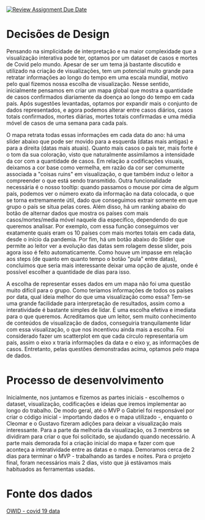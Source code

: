 [![Review Assignment Due Date](https://classroom.github.com/assets/deadline-readme-button-24ddc0f5d75046c5622901739e7c5dd533143b0c8e959d652212380cedb1ea36.svg)](https://classroom.github.com/a/CxFZefIP)
# Decisões de Design
  Pensando na simplicidade de interpretação e na maior complexidade que a visualização interativa pode ter, optamos por um dataset de casos e mortes de Covid pelo mundo. Apesar de ser um tema já bastante discutido e utilizado na criação de visualizações, tem um potencial muito grande para retratar informações ao longo do tempo em uma escala mundial, motivo pelo qual fizemos nossa escolha de visualização. Nesse sentido, inicialmente pensamos em criar um mapa global que mostra a quantidade de casos confirmados diariamente da doença ao longo do tempo em cada país. Após sugestões levantadas, optamos por expandir mais o conjunto de dados representados, e agora podemos alterar entre casos diários, casos totais confirmados, mortes diárias, mortes totais confirmadas e uma média móvel de casos de uma semana para cada país.
  
  O mapa retrata todas essas informações em cada data do ano: há uma slider abaixo que pode ser movido para a esquerda (datas mais antigas) e para a direita (datas mais atuais). Quanto mais casos o país ter, mais forte é o tom da sua coloração, visto que naturalmente assimilamos a intensidade da cor com a quantidade de casos. Em relação a codificações visuais, deixamos a cor base como vermelha, em razão da cor ser comumente associada a "coisas ruins" em visualização, o que também induz o leitor a compreender o que está sendo transmitido. Outra funcionalidade necessária é o nosso tooltip: quando passamos o mouse por cima de algum país, podemos ver o número exato da informação na data colocada, o que se torna extremamente útil, dado que conseguimos extrair somente em que grupo o país se situa pelas cores. Além disso, há um ranking abaixo do botão de alternar dados que mostra os países com mais casos/mortes/media móvel naquele dia específico, dependendo do que queremos analisar. Por exemplo, com essa função conseguimos ver exatamente quais eram os 10 países com mais mortes totais em cada data, desde o início da pandemia. Por fim, há um botão abaixo do Slider que permite ao leitor ver a evolução das datas sem rolagem desse slider, pois agora isso é feito automaticamente. Como houve um impasse em relação aos steps (de quanto em quanto tempo o botão "pula" entre datas), concluimos que seria mais interessante deixar uma opção de ajuste, onde é possível escolher a quantidade de dias para isso.
 
 A escolha de representar esses dados em um mapa não foi uma questão muito difícil para o grupo. Como teríamos informações de todos os países por data, qual ideia melhor do que uma visualização como essa? Tem-se uma grande facilidade para interpretação de resultados, assim como a interatividade é bastante simples de lidar. É uma escolha efetiva e imediata para o que queremos. Acreditamos que um leitor, sem muito conhecimento de conteúdos de visualização de dados, conseguiria tranquilamente lidar com essa visualização, o que nos incentivou ainda mais a escolha. Foi considerado fazer um scatterplot em que cada círculo representaria um país, assim o eixo x traria informações da data e o eixo y, as informações de casos.  Entretanto, pelas questões demonstradas acima, optamos pelo mapa de dados.
 
 
# Processo de desenvolvimento
Inicialmente, nos juntamos e fizemos as partes iniciais - escolhemos o dataset, visualização, codificações e ideias que iremos implementar ao longo do trabalho. De modo geral, até o MVP o Gabriel foi responsável por criar o código inicial - importando dados e o mapa utilizado -, enquanto o Cleomar e o Gustavo fizeram adições para deixar a visualização mais interessante. Para a parte da melhoria da visualização, os 3 membros se dividiram para criar o que foi solicitado, se ajudando quando necessário. A parte mais demorada foi a criação inicial do mapa e fazer com que aconteça a interatividade entre as datas e o mapa. Demoramos cerca de 2 dias para terminar o MVP - trabalhando as tardes e noites. Para o projeto final, foram necessários mais 2 dias, visto que já estávamos mais habituados as ferramentas usadas.


# Fonte dos dados
[OWID - covid 19 data](https://github.com/owid/covid-19-data/tree/master/public/data)
